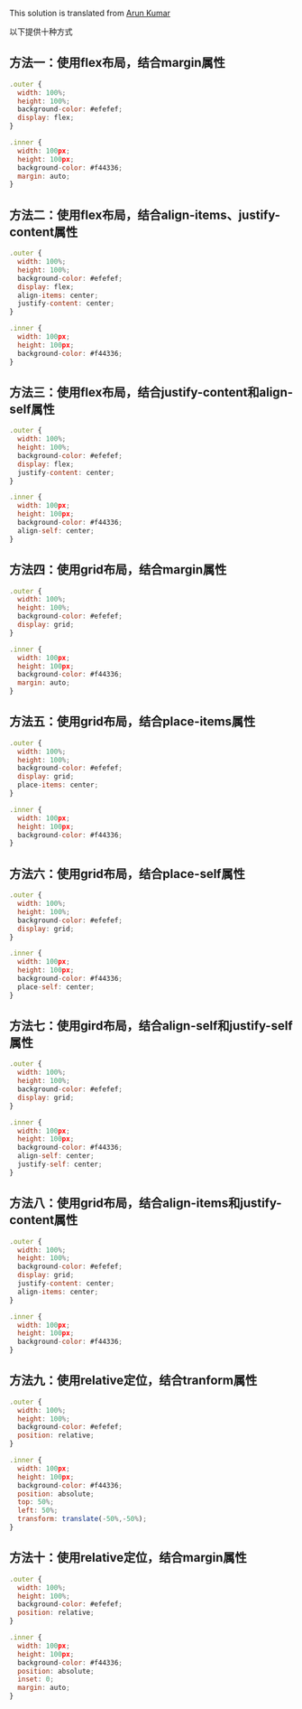 This solution is translated from [Arun Kumar](https://github.com/arun05hp)

以下提供十种方式

## 方法一：使用flex布局，结合margin属性

```js
.outer {
  width: 100%;
  height: 100%;
  background-color: #efefef;
  display: flex;
}

.inner {
  width: 100px;
  height: 100px;
  background-color: #f44336;
  margin: auto;
}
```

## 方法二：使用flex布局，结合align-items、justify-content属性

```js
.outer {
  width: 100%;
  height: 100%;
  background-color: #efefef;
  display: flex;
  align-items: center;
  justify-content: center;
}

.inner {
  width: 100px;
  height: 100px;
  background-color: #f44336;
}
```

## 方法三：使用flex布局，结合justify-content和align-self属性

```js
.outer {
  width: 100%;
  height: 100%;
  background-color: #efefef;
  display: flex;
  justify-content: center;
}

.inner {
  width: 100px;
  height: 100px;
  background-color: #f44336;
  align-self: center;
}
```

## 方法四：使用grid布局，结合margin属性
```js
.outer {
  width: 100%;
  height: 100%;
  background-color: #efefef;
  display: grid;
}

.inner {
  width: 100px;
  height: 100px;
  background-color: #f44336;
  margin: auto;
}
```

## 方法五：使用grid布局，结合place-items属性

```js
.outer {
  width: 100%;
  height: 100%;
  background-color: #efefef;
  display: grid;
  place-items: center;
}

.inner {
  width: 100px;
  height: 100px;
  background-color: #f44336;
}
```

## 方法六：使用grid布局，结合place-self属性

```js
.outer {
  width: 100%;
  height: 100%;
  background-color: #efefef;
  display: grid;
}

.inner {
  width: 100px;
  height: 100px;
  background-color: #f44336;
  place-self: center;
}
```

## 方法七：使用gird布局，结合align-self和justify-self属性

```js
.outer {
  width: 100%;
  height: 100%;
  background-color: #efefef;
  display: grid;
}

.inner {
  width: 100px;
  height: 100px;
  background-color: #f44336;
  align-self: center;
  justify-self: center;
}
```

## 方法八：使用grid布局，结合align-items和justify-content属性

```js
.outer {
  width: 100%;
  height: 100%;
  background-color: #efefef;
  display: grid;
  justify-content: center;
  align-items: center;
}

.inner {
  width: 100px;
  height: 100px;
  background-color: #f44336;
}
```

## 方法九：使用relative定位，结合tranform属性

```js
.outer {
  width: 100%;
  height: 100%;
  background-color: #efefef;
  position: relative;
}

.inner {
  width: 100px;
  height: 100px;
  background-color: #f44336;
  position: absolute;
  top: 50%;
  left: 50%;
  transform: translate(-50%,-50%);
}
```

## 方法十：使用relative定位，结合margin属性

```js
.outer {
  width: 100%;
  height: 100%;
  background-color: #efefef;
  position: relative;
}

.inner {
  width: 100px;
  height: 100px;
  background-color: #f44336;
  position: absolute;
  inset: 0;
  margin: auto;
}
```
